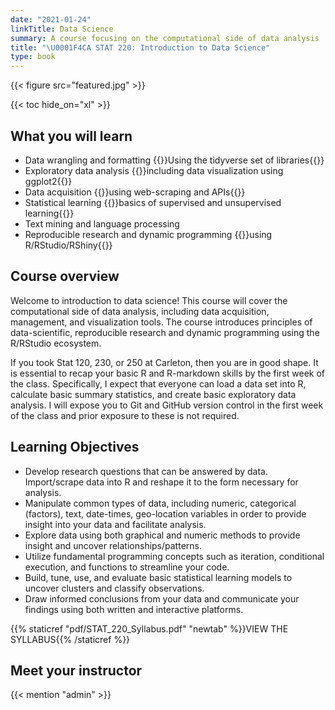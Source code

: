 ```yaml
---
date: "2021-01-24"
linkTitle: Data Science
summary: A course focusing on the computational side of data analysis
title: "\U0001F4CA STAT 220: Introduction to Data Science"
type: book
---
```


{{< figure src="featured.jpg" >}}

{{< toc hide_on="xl" >}}

## What you will learn

- Data wrangling and formatting {{<hl>}}Using the tidyverse set of libraries{{</hl>}}
- Exploratory data analysis {{<hl>}}including data visualization using ggplot2{{</hl>}} 
- Data acquisition {{<hl>}}using web-scraping and APIs{{</hl>}} 
- Statistical learning {{<hl>}}basics of supervised and unsupervised learning{{</hl>}}
- Text mining and language processing
- Reproducible research and dynamic programming {{<hl>}}using R/RStudio/RShiny{{</hl>}}

## Course overview 

Welcome to introduction to data science! This course will cover the computational side of data analysis, including data acquisition, management, and visualization tools. The course introduces principles of data-scientific, reproducible research and dynamic programming using the R/RStudio ecosystem. 

If you took Stat 120, 230, or 250 at Carleton, then you are in good shape. It is essential to recap your basic R and R-markdown skills by the first week of the class. Specifically, I expect that everyone can load a data set into R, calculate basic summary statistics, and create basic exploratory data analysis. I will expose you to Git and GitHub version control in the first week of the class and prior exposure to these is not required.

## Learning Objectives

- Develop research questions that can be answered by data. Import/scrape data into R and reshape it to the form necessary for analysis.
- Manipulate common types of data, including numeric, categorical (factors), text, date-times, geo-location variables in order to provide insight into your data and facilitate analysis.
- Explore data using both graphical and numeric methods to provide insight and uncover relationships/patterns.
- Utilize fundamental programming concepts such as iteration, conditional execution, and functions to streamline your code.
- Build, tune, use, and evaluate basic statistical learning models to uncover clusters and classify observations.
- Draw informed conclusions from your data and communicate your findings using both written and interactive platforms.


{{% staticref "pdf/STAT_220_Syllabus.pdf" "newtab" %}}VIEW THE SYLLABUS{{% /staticref %}}


## Meet your instructor

{{< mention "admin" >}}


